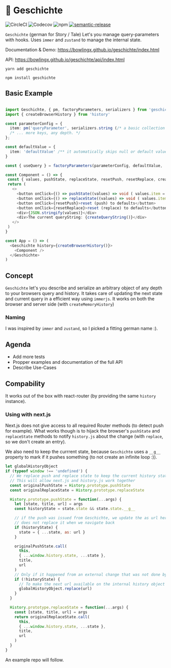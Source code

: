 # 📖 Geschichte

![CircleCI](https://img.shields.io/circleci/build/gh/BowlingX/geschichte)
![Codecov](https://img.shields.io/codecov/c/github/bowlingx/geschichte)
![npm](https://img.shields.io/npm/v/geschichte)
[![semantic-release](https://img.shields.io/badge/%20%20%F0%9F%93%A6%F0%9F%9A%80-semantic--release-e10079.svg)](https://github.com/semantic-release/semantic-release)

`Geschichte` (german for Story / Tale) Let's you manage query-parameters with hooks.
Uses `immer` and `zustand` to manage the internal state.

Documentation & Demo: https://bowlingx.github.io/geschichte/index.html

API: https://bowlingx.github.io/geschichte/api/index.html

    yarn add geschichte
    
    npm install geschichte

## Basic Example

```typescript jsx

import Geschichte, { pm, factoryParameters, serializers } from 'geschichte'
import { createBrowserHistory } from 'history'

const parameterConfig = {
  item: pm('queryParameter', serializers.string (/* a basic collection of serializers is availble, like date, int, float, arrays */))
  /* ... more keys, any depth. */
};

const defaultValue = {
  item: 'defaultValue' /** it automatically skips null or default values*/
}

const { useQuery } = factoryParameters(parameterConfig, defaultValue,  /** optional namespace, (creates a prefix separated by a dot)*/);

const Component = () => {
 const { values, pushState, replaceState, resetPush, resetReplace, createQueryString } = useQuery()
 return (
   <>
     <button onClick={() => pushState((values) => void ( values.item = "newValue" ))}>push new state</button>
     <button onClick={() => replaceState((values) => void ( values.item = "anotherOne" ))}>replace state</button>
     <button onClick={resetPush}>reset (push) to defaults</button>
     <button onClick={resetReplace}>reset (replace) to defaults</button>
     <div>{JSON.stringify(values)}</div>
     <div>The current queryString: {createQueryString()}</div>
   </> 
 )
}

const App = () => (
  <Geschichte history={createBrowserHistory()}>
    <Component />
  </Geschichte>
)
```

## Concept

`Geschichte` let's you describe and serialize an arbitrary object of any depth to your browsers query and history. 
It takes care of updating the next state and current query in a efficient way using `immerjs`.
It works on both the browser and server side (with `createMemoryHistory`)

### Naming

I was inspired by `immer` and `zustand`, so I picked a fitting german name :).

## Agenda

- Add more tests
- Propper examples and documentation of the full API
- Describe Use-Cases

## Compability

It works out of the box with react-router (by providing the same `history` instance).

### Using with next.js

Next.js does not give access to all required Router methods (to detect push for example).
What works though is to hijack the browser's `pushState` and `replaceState` methods to notify
`history.js` about the change (with `replace`, so we don't create an entry).

We also need to keep the currrent state, because `Geschichte` uses a `__g__` property
to mark if it pushes something (to not create an infinite loop :)).

```js
let globalHistoryObject
if (typeof window !== 'undefined') {
  // We replace push and replace state to keep the current history state.
  // This will allow next.js and history.js work together
  const originalPushState = History.prototype.pushState
  const originalReplaceState = History.prototype.replaceState

  History.prototype.pushState = function(...args) {
    let [state, title, url] = args
    const historyState = state.state && state.state.__g__

    // if the push was issued from Geschichte, we update the as url here to make sure next.js
    // does not replace it when we navigate back
    if (historyState) {
      state = { ...state, as: url }
    }

    originalPushState.call(
      this,
      { ...window.history.state, ...state },
      title,
      url
    )
    // Only if it happened from an external change that was not done by Geschichte
    if (!historyState) {
      // To make the next url available on the internal history object we replace it with the next url
      globalHistoryObject.replace(url)
    }
  }

  History.prototype.replaceState = function(...args) {
    const [state, title, url] = args
    return originalReplaceState.call(
      this,
      { ...window.history.state, ...state },
      title,
      url
    )
  }
}
```

An example repo will follow.
